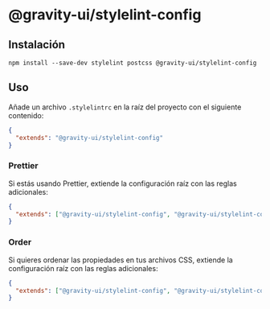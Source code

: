 # @gravity-ui/stylelint-config

## Instalación

```
npm install --save-dev stylelint postcss @gravity-ui/stylelint-config
```

## Uso

Añade un archivo `.stylelintrc` en la raíz del proyecto con el siguiente contenido:

```json
{
  "extends": "@gravity-ui/stylelint-config"
}
```

### Prettier

Si estás usando Prettier, extiende la configuración raíz con las reglas adicionales:

```json
{
  "extends": ["@gravity-ui/stylelint-config", "@gravity-ui/stylelint-config/prettier"]
}
```

### Order

Si quieres ordenar las propiedades en tus archivos CSS, extiende la configuración raíz con las reglas adicionales:

```json
{
  "extends": ["@gravity-ui/stylelint-config", "@gravity-ui/stylelint-config/order"]
}
```
